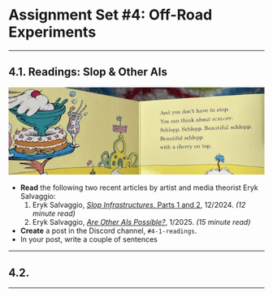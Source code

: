 # Assignment Set #4: Off-Road Experiments

---

## 4.1. Readings: Slop & Other AIs

![schlopp.jpg](img/schlopp.jpg)

* **Read** the following two recent articles by artist and media theorist Eryk Salvaggio:
  1. Eryk Salvaggio, [*Slop Infrastructures*, Parts 1 and 2](https://mail.cyberneticforests.com/slop-infrastructures-1-2/), 12/2024. *(12 minute read)*
  2. Eryk Salvaggio, [*Are Other AIs Possible?*](https://mail.cyberneticforests.com/sp/), 1/2025. *(15 minute read)*
* **Create** a post in the Discord channel, `#4-1-readings`.
* In your post, write a couple of sentences 

---

## 4.2. 



---

<!-- 
* Hito Steyerl, [*In Defense of the Poor Image*](https://www.e-flux.com/journal/10/61362/in-defense-of-the-poor-image/), 11/2009. *(20 minute read)*
* https://glaze.cs.uchicago.edu/what-is-glaze.html
* https://nightshade.cs.uchicago.edu/whatis.html
-->